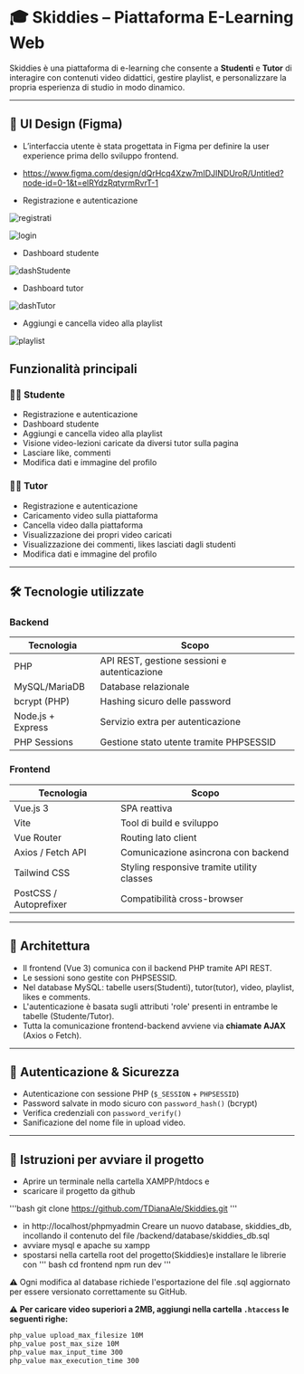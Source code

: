 # 🎓 Skiddies – Piattaforma E-Learning Web

Skiddies è una piattaforma di e-learning che consente a **Studenti** e **Tutor** di interagire con contenuti video didattici, gestire playlist, e personalizzare la propria esperienza di studio in modo dinamico.

---
## 🎨 UI Design (Figma)
- L’interfaccia utente è stata progettata in Figma per definire la user experience prima dello sviluppo frontend.

- https://www.figma.com/design/dQrHcq4Xzw7mIDJINDUroR/Untitled?node-id=0-1&t=elRYdzRqtyrmRvrT-1

- Registrazione e autenticazione

![registrati](frontend/src/assets/readme/registrati.png)

![login](frontend/src/assets/readme/login.png)

- Dashboard studente

![dashStudente](frontend/src/assets/readme/dashStudente.png)

- Dashboard tutor

![dashTutor](frontend/src/assets/readme/dashTutor.png)

- Aggiungi e cancella video alla playlist

![playlist](frontend/src/assets/readme/playlist.png)


##  Funzionalità principali

### 👨‍🎓 Studente
- Registrazione e autenticazione
- Dashboard studente
- Aggiungi e cancella video alla playlist
- Visione video-lezioni caricate da diversi tutor sulla pagina
- Lasciare like, commenti
- Modifica dati e immagine del profilo

### 👩‍🏫 Tutor
- Registrazione e autenticazione
- Caricamento video sulla piattaforma 
- Cancella video dalla piattaforma
- Visualizzazione dei propri video caricati
- Visualizzazione dei commenti, likes lasciati dagli studenti
- Modifica dati e immagine del profilo 
---

## 🛠️ Tecnologie utilizzate

### Backend
| Tecnologia          | Scopo                                           |
|---------------------|--------------------------------------------------|
| PHP                 | API REST, gestione sessioni e autenticazione     |
| MySQL/MariaDB       | Database relazionale                             |
| bcrypt (PHP)        | Hashing sicuro delle password                    |
| Node.js + Express   | Servizio extra per autenticazione                |
| PHP Sessions        | Gestione stato utente tramite PHPSESSID         |

### Frontend
| Tecnologia          | Scopo                                           |
|---------------------|--------------------------------------------------|
| Vue.js 3            | SPA reattiva                                     |
| Vite                | Tool di build e sviluppo                         |
| Vue Router          | Routing lato client                              |
| Axios / Fetch API   | Comunicazione asincrona con backend              |
| Tailwind CSS        | Styling responsive tramite utility classes       |
| PostCSS / Autoprefixer | Compatibilità cross-browser                   |

---

## 🧱 Architettura

- Il frontend (Vue 3) comunica con il backend PHP tramite API REST.
- Le sessioni sono gestite con PHPSESSID.
- Nel database MySQL: tabelle users(Studenti), tutor(tutor), video, playlist, likes e comments.
- L'autenticazione è basata sugli attributi 'role' presenti in entrambe le tabelle   (Studente/Tutor).
- Tutta la comunicazione frontend-backend avviene via **chiamate AJAX** (Axios o Fetch).

---

## 🔐 Autenticazione & Sicurezza

-  Autenticazione con sessione PHP (`$_SESSION` + `PHPSESSID`)
-  Password salvate in modo sicuro con `password_hash()` (bcrypt)
-  Verifica credenziali con `password_verify()`
-  Sanificazione del nome file in upload video.

---

## 🧪 Istruzioni per avviare il progetto

- Aprire un terminale nella cartella XAMPP/htdocs e
- scaricare il progetto da github
  
 '''bash
  git clone https://github.com/TDianaAle/Skiddies.git
 '''
- in http://localhost/phpmyadmin Creare un nuovo database, skiddies_db, incollando il contenuto del file /backend/database/skiddies_db.sql
- avviare mysql e apache su xampp
- spostarsi nella cartella root del progetto(Skiddies)e installare le librerie con
''' bash
    cd frontend 
    npm run dev
  '''

⚠️ Ogni modifica al database richiede l'esportazione del file .sql aggiornato per essere versionato correttamente su GitHub.

⚠️ **Per caricare video superiori a 2MB, aggiungi nella cartella `.htaccess` le seguenti righe:**

```apache
php_value upload_max_filesize 10M
php_value post_max_size 10M
php_value max_input_time 300
php_value max_execution_time 300



